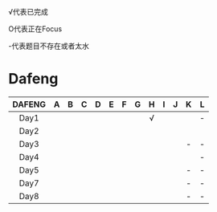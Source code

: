 
√代表已完成

O代表正在Focus

-代表题目不存在或者太水

# Dafeng

DAFENG| A | B | C | D | E | F | G | H | I | J | K | L
:----:|:-:|:-:|:-:|:-:|:-:|:-:|:-:|:-:|:-:|:-:|:-:|:-:
Day1  |   |   |   |   |   |   |   | √ |   |   |   | - 
Day2  |   |   |   |   |   |   |   |   |   |   |   |  
Day3  |   |   |   |   |   |   |   |   |   |   | - | -  
Day4  |   |   |   |   |   |   |   |   |   |   |   | - 
Day5  |   |   |   |   |   |   |   |   |   |   | - | -  
Day7  |   |   |   |   |   |   |   |   |   |   | - | - 
Day8  |   |   |   |   |   |   |   |   |   |   | - | - 
